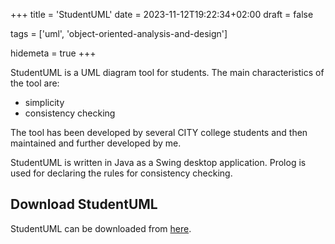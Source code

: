 +++
title = 'StudentUML'
date = 2023-11-12T19:22:34+02:00
draft = false

tags = ['uml', 'object-oriented-analysis-and-design']

hidemeta = true
+++

StudentUML is a UML diagram tool for students. The main characteristics of the tool are:

- simplicity
- consistency checking

The tool has been developed by several CITY college students and then maintained and further developed by me.

StudentUML is written in Java as a Swing desktop application. Prolog is used for declaring the rules for consistency checking.

## Download StudentUML

StudentUML can be downloaded from [here](https://bitbucket.org/studentuml/studentuml-public/downloads/).

